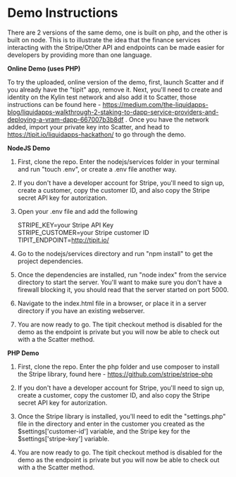 <h1>Demo Instructions</h1>

There are 2 versions of the same demo, one is built on php, and the other is built on node.  This is to illustrate the idea that the finance services interacting with the Stripe/Other API and endpoints can be made easier for developers by providing more than one language.


<b>Online Demo (uses PHP)</b>

To try the uploaded, online version of the demo, first, launch Scatter and if you already have the "tipit" app, remove it. Next, you'll need to create and identity on the Kylin test network and also add it to Scatter, those instructions can be found here - https://medium.com/the-liquidapps-blog/liquidapps-walkthrough-2-staking-to-dapp-service-providers-and-deploying-a-vram-dapp-667007b3b8df .  Once you have the network added, import your private key into Scatter, and head to  https://tipit.io/liquidapps-hackathon/ to go through the demo.


<b>NodeJS Demo</b>

1. First, clone the repo. Enter the nodejs/services folder in your terminal and run "touch .env", or create a .env file another way.

2. If you don't have a developer account for Stripe, you'll need to sign up, create a customer, copy the customer ID, and also copy the Stripe secret API key for autorization.

3. Open your .env file and add the following

    STRIPE_KEY=your Stripe API Key<br>
    STRIPE_CUSTOMER=your Stripe customer ID<br>
    TIPIT_ENDPOINT=http://tipit.io/<br>

4. Go to the nodejs/services directory and run "npm install" to get the project dependencies.

5. Once the dependencies are installed, run "node index" from the service directory to start the server.  You'll want to make sure you don't have a firewall blocking it, you should read that the server started on port 5000.

6. Navigate to the index.html file in a browser, or place it in a server directory if you have an existing webserver.

7. You are now ready to go. The tipit checkout method is disabled for the demo as the endpoint is private but you will now be able to check out with a the Scatter method.


<b>PHP Demo</b>

1. First, clone the repo. Enter the php folder and use composer to install the Stripe library, found here - https://github.com/stripe/stripe-php

2. If you don't have a developer account for Stripe, you'll need to sign up, create a customer, copy the customer ID, and also copy the Stripe secret API key for autorization.

3. Once the Stripe library is installed, you'll need to edit the "settings.php" file in the directory and enter in the customer you created as the $settings['customer-id'] variable, and the Stripe key for the $settings['stripe-key'] variable.

4. You are now ready to go. The tipit checkout method is disabled for the demo as the endpoint is private but you will now be able to check out with a the Scatter method.
